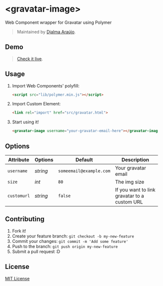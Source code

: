 # &lt;gravatar-image&gt;

Web Component wrapper for Gravatar using Polymer

> Maintained by [Djalma Araújo](https://github.com/djalmaaraujo).

## Demo

> [Check it live](http://djalmaaraujo.github.io/gravatar-image).

## Usage

1. Import Web Components' polyfill:

	```html
	<script src="lib/polymer.min.js"></script>
	```

2. Import Custom Element:

	```html
	<link rel="import" href="src/gravatar.html">
	```

3. Start using it!

	```html
	<gravatar-image username="your-gravatar-email-here"></gravatar-image>
	```

## Options

Attribute   | Options                   | Default                 | Description
---         | ---                       | ---                     | ---
`username`  | *string*                  | `someemail@example.com` | Your gravatar email
`size`      | *int* 	                  | `80`               		  | The img size
`customurl` | *string*                  | `false`                 | If you want to link gravatar to a custom URL


## Contributing

1. Fork it!
2. Create your feature branch: `git checkout -b my-new-feature`
3. Commit your changes: `git commit -m 'Add some feature'`
4. Push to the branch: `git push origin my-new-feature`
5. Submit a pull request :D

## License

[MIT License](http://opensource.org/licenses/MIT)